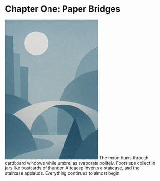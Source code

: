 # Chapter One: Paper Bridges

![Illustration](images/placeholder-illustration.png)
The moon hums through cardboard windows while umbrellas evaporate politely.
Footsteps collect in jars like postcards of thunder. A teacup invents a staircase,
and the staircase applauds. Everything continues to almost begin.
